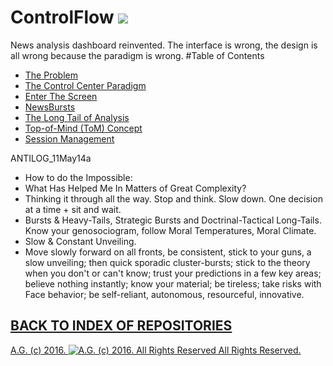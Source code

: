 ControlFlow ![](https://zenodo.org/badge/doi/10.5281/zenodo.9879.png)
===========
News analysis dashboard reinvented.
The interface is wrong, the design is all wrong because the paradigm is wrong.
#Table of Contents
* [The Problem](https://github.com/antiface/ControlFlow/tree/master/Problem-Statement)
* [The Control Center Paradigm](https://github.com/antiface/ControlFlow/tree/master/The-Control-Center)
* [Enter The Screen](https://github.com/antiface/ControlFlow/tree/master/Enter-The-Screen)
* [NewsBursts](https://github.com/antiface/ControlFlow/tree/master/NewsBursts)
* [The Long Tail of Analysis](https://github.com/antiface/ControlFlow/tree/master/Long-Tail-of-Analysis)
* [Top-of-Mind (ToM) Concept](https://github.com/antiface/ControlFlow/tree/master/Top-of-Mind)
* [Session Management](https://github.com/antiface/ControlFlow/tree/master/Session-Management)

ANTILOG_11May14a
* How to do the Impossible:
 * What Has Helped Me In Matters of Great Complexity?
 * Thinking it through all the way. Stop and think. Slow down. One decision at a time + sit and wait.
 * Bursts & Heavy-Tails, Strategic Bursts and Doctrinal-Tactical Long-Tails. Know your genosociogram, follow Moral Temperatures, Moral Climate.
 * Slow & Constant Unveiling.
 * Move slowly forward on all fronts, be consistent, stick to your guns, a slow unveiling; then quick sporadic cluster-bursts; stick to the theory when you don't or can't know; trust your predictions in a few key areas; believe nothing instantly; know your material; be tireless; take risks with Face behavior; be self-reliant, autonomous, resourceful, innovative.

## [BACK TO INDEX OF REPOSITORIES](https://github.com/antiface/Index)

[A.G. (c) 2016. ![A.G. (c) 2016. All Rights Reserved](https://historiotheque.files.wordpress.com/2016/11/ag_signature_official_2015_50px_cropped.jpg) All Rights Reserved.](http://alexgagnon.com)
